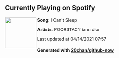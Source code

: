 ## Currently Playing on Spotify

[<img align="left" width="100" src="https://i.scdn.co/image/ab67616d00001e02e55895d46724580b17c381e6">](https://open.spotify.com/album/2nGlHs1tylkU5Wv8SgVZv9)

**Song**: I Can't Sleep

**Artists**: POORSTACY iann dior

Last updated at 04/14/2021 07:57

#### Generated with [20chan/github-now](https://github.com/20chan/github-now)